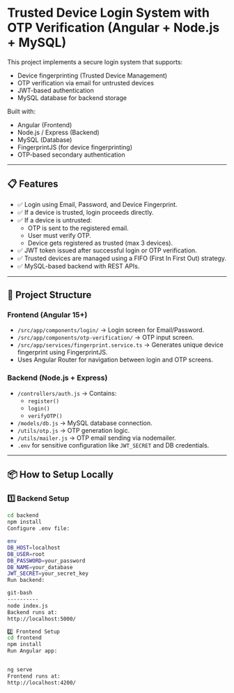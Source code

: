 # Trusted Device Login System with OTP Verification (Angular + Node.js + MySQL)

This project implements a secure login system that supports:
- Device fingerprinting (Trusted Device Management)
- OTP verification via email for untrusted devices
- JWT-based authentication
- MySQL database for backend storage

Built with:
- Angular (Frontend)
- Node.js / Express (Backend)
- MySQL (Database)
- FingerprintJS (for device fingerprinting)
- OTP-based secondary authentication

---

## 📋 Features

- ✅ Login using Email, Password, and Device Fingerprint.
- ✅ If a device is trusted, login proceeds directly.
- ✅ If a device is untrusted:
   - OTP is sent to the registered email.
   - User must verify OTP.
   - Device gets registered as trusted (max 3 devices).
- ✅ JWT token issued after successful login or OTP verification.
- ✅ Trusted devices are managed using a FIFO (First In First Out) strategy.
- ✅ MySQL-based backend with REST APIs.

---

## 📁 Project Structure

### Frontend (Angular 15+)
- `/src/app/components/login/` → Login screen for Email/Password.
- `/src/app/components/otp-verification/` → OTP input screen.
- `/src/app/services/fingerprint.service.ts` → Generates unique device fingerprint using FingerprintJS.
- Uses Angular Router for navigation between login and OTP screens.

### Backend (Node.js + Express)
- `/controllers/auth.js` → Contains:
   - `register()`
   - `login()`
   - `verifyOTP()`
- `/models/db.js` → MySQL database connection.
- `/utils/otp.js` → OTP generation logic.
- `/utils/mailer.js` → OTP email sending via nodemailer.
- `.env` for sensitive configuration like `JWT_SECRET` and DB credentials.

---

## 📦 How to Setup Locally

### 1️⃣ Backend Setup

```bash
cd backend
npm install
Configure .env file:

env
DB_HOST=localhost
DB_USER=root
DB_PASSWORD=your_password
DB_NAME=your_database
JWT_SECRET=your_secret_key
Run backend:

git-bash
----------
node index.js
Backend runs at:
http://localhost:5000/

2️⃣ Frontend Setup
cd frontend
npm install
Run Angular app:


ng serve
Frontend runs at:
http://localhost:4200/
